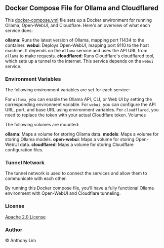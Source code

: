 ## Docker Compose File for Ollama and Cloudflared

This [docker-compose.yml](docker-compose.yml) file sets up a Docker environment for running Ollama, Open-WebUI, and Cloudflare. Here's an overview of what each service does:

**ollama**: Runs the latest version of Ollama, mapping port 11434 to the container.
**webui**: Deploys Open-WebUI, mapping port 9110 to the host machine. It depends on the `ollama` service and uses the API URL from `ollama` to make requests.
**cloudflared**: Runs Cloudflare's cloudflared tool, which sets up a tunnel to the internet. This service depends on the `webui` service.

### Environment Variables

The following environment variables are set for each service:

For `ollama`, you can enable the Ollama API, CLI, or Web UI by setting the corresponding environment variable.
For `webui`, you can configure the API URL, port, and base URL using environment variables.
For `cloudflared`, you need to replace the token with your actual Cloudflare token.
Volumes

The following volumes are mounted:

**ollama**: Maps a volume for storing Ollama data.
**models**: Maps a volume for storing Ollama models.
**open-webui**: Maps a volume for storing Open-WebUI data.
**cloudflared**: Maps a volume for storing Cloudflare configuration files.


### Tunnel Network

The tunnel network is used to connect the services and allow them to communicate with each other.

By running this Docker compose file, you'll have a fully functional Ollama environment with Open-WebUI and Cloudflare tunneling.

### License

[Apache 2.0 License](LICENSE)

### Author

&copy; Anthony Lim
